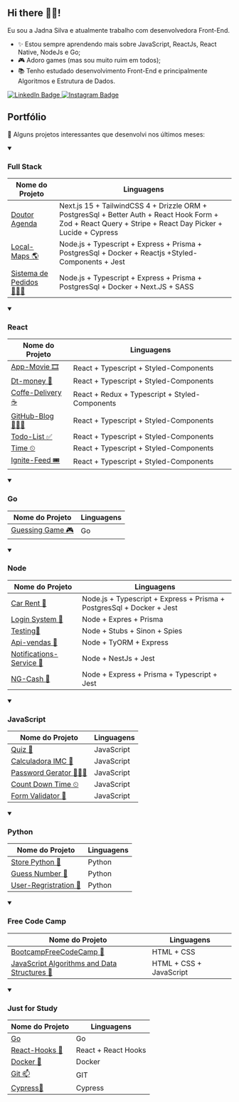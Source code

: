 ## Hi there 🖐🏾!

Eu sou a Jadna Silva e atualmente trabalho com desenvolvedora Front-End.

- ✨ Estou sempre aprendendo mais sobre JavaScript, ReactJs, React Native, NodeJs e Go;
- 🎮 Adoro games (mas sou muito ruim em todos);
- 📚 Tenho estudado desenvolvimento Front-End e principalmente Algoritmos e Estrutura de Dados.


<div id="badges">
  <a href="https://www.linkedin.com/in/jadna-jesus/">
    <img src="https://img.shields.io/badge/LinkedIn-black?style=for-the-badge&logo=linkedin&logoColor=white" alt="LinkedIn Badge"/>
  </a>
  
   <a href="https://www.instagram.com/jadn4/?hl=pt">
    <img src="https://img.shields.io/badge/Instagram-black?style=for-the-badge&logo=instagram&logoColor=white" alt="Instagram Badge"/>
  </a>
</div>



## Portfólio

🤩 Alguns projetos interessantes que desenvolvi nos últimos meses:

<details open>
  <summary><h3>Full Stack </h3></summary>
  
  | Nome do Projeto | Linguagens |
  |------|-------|
  | [Doutor Agenda](https://github.com/JadnaSantos/dr.agenda)| Next.js 15 + TailwindCSS 4 + Drizzle ORM + PostgresSql + Better Auth + React Hook Form + Zod + React Query + Stripe +  React Day Picker + Lucide + Cypress
  | [Local-Maps 🌎](https://github.com/JadnaSantos/sistema-local-maps) | Node.js + Typescript + Express + Prisma + PostgresSql + Docker + Reactjs +Styled-Components + Jest
  | [Sistema de Pedidos 👩🏾‍🍳](https://github.com/JadnaSantos/sistema-de-pedidos) | Node.js + Typescript + Express + Prisma + PostgresSql + Docker + Next.JS + SASS
 
</details> 

<details open>
  <summary><h3>React </h3></summary>
  
  | Nome do Projeto | Linguagens |
  |------|-------|
  | [App-Movie 🎞](https://github.com/JadnaSantos/app-theMovie) | React + Typescript + Styled-Components
  | [Dt-money 💸](https://github.com/JadnaSantos/dt-Money) | React + Typescript + Styled-Components
  | [Coffe-Delivery ☕](https://github.com/JadnaSantos/coffee-delivery) | React + Redux + Typescript + Styled-Components
  | [GitHub-Blog 👨🏾‍💻](https://github.com/JadnaSantos/modulo3-githublog) | React + Typescript + Styled-Components
  | [Todo-List ✅](https://github.com/JadnaSantos/todoList) | React + Typescript + Styled-Components
  | [Time ⏲](https://github.com/JadnaSantos/timeIgnite) | React + Typescript + Styled-Components
  | [Ignite-Feed 🎟](https://github.com/JadnaSantos/igniteFeed) | React + Typescript + Styled-Components
  
</details>  


<details open>
  <summary><h3>Go</h3></summary>
  
  | Nome do Projeto | Linguagens |
  |------|-------|
  | [Guessing Game 🎮](https://github.com/JadnaSantos/guessing-game) | Go
  
</details>  


<details open>
  <summary><h3>Node</h3></summary>
  
  | Nome do Projeto | Linguagens |
  |------|-------|
  | [Car Rent 🚗](https://github.com/JadnaSantos/car-rent) | Node.js + Typescript + Express + Prisma + PostgresSql + Docker + Jest
  | [Login System 🥇](https://github.com/JadnaSantos/loginSystem) |Node + Expres + Prisma 
  | [Testing🧪](https://github.com/JadnaSantos/javascript-testing) | Node + Stubs + Sinon + Spies
  | [Api-vendas 🛒](https://github.com/JadnaSantos/api-vendas) | Node + TyORM + Express
  | [Notifications-Service 💌](https://github.com/JadnaSantos/notifications-service) | Node + NestJs + Jest
  | [NG-Cash 💸](https://github.com/JadnaSantos/ng-cash) | Node + Express + Prisma + Typescript + Jest 
  
</details>  

<details open>
  <summary><h3>JavaScript</h3></summary>
  
  | Nome do Projeto | Linguagens |
  |------|-------|
  | [Quiz 🔎](https://github.com/JadnaSantos/QuizApp) | JavaScript
  | [Calculadora IMC 📲](https://github.com/JadnaSantos/CalculateImc) | JavaScript
  | [Password Gerator 👨🏾‍💻](https://github.com/JadnaSantos/Password-Gerator) | JavaScript
  | [Count Down Time ⏲](https://github.com/JadnaSantos/CountDownTime-) | JavaScript
  | [Form Validator 📃](https://github.com/JadnaSantos/form-validator) | JavaScript

</details>  

<details open>
  <summary><h3>Python</h3></summary>
  
  | Nome do Projeto | Linguagens |
  |------|-------|
  | [Store Python 🛒](https://github.com/JadnaSantos/storePython) | Python
  | [Guess Number 🤯](https://github.com/JadnaSantos/guess_number) | Python
  | [User-Regristration 📠](https://github.com/JadnaSantos/user_registration) | Python

</details>  

<details open>
  <summary><h3>Free Code Camp</h3></summary>
  
  | Nome do Projeto | Linguagens |
  |------|-------|
  | [BootcampFreeCodeCamp 🥇](https://github.com/JadnaSantos/BootCampFreeCodeCamp) | HTML + CSS
  | [JavaScript Algorithms and Data Structures 🎲](https://github.com/JadnaSantos/JavaScript-Algorithms-and-Data-Structures) | HTML + CSS + JavaScript
  
</details>  

<details open>
  <summary><h3>Just for Study</h3></summary>
  
  | Nome do Projeto | Linguagens |
  |------|-------|
  | [Go](https://github.com/JadnaSantos/Go) | Go
  | [React-Hooks 📕](https://github.com/JadnaSantos/reactHooks) | React + React Hooks
  | [Docker 🐳](https://github.com/JadnaSantos/docker) | Docker | MySQl | Node | ReactJs
  | [Git 📫](https://github.com/JadnaSantos/gitEssencial) | GIT 
  | [Cypress🧪](https://github.com/JadnaSantos/cypress) | Cypress
  
</details>  

